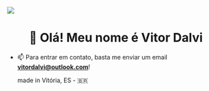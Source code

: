<a href="https://wakatime.com/@fda95573-7762-4775-a6bc-01089b0fed00"><img src="https://wakatime.com/badge/user/fda95573-7762-4775-a6bc-01089b0fed00.svg"></a>
<h1 align="center">👋 Olá! Meu nome é Vitor Dalvi</h1>

- 📫 Para entrar em contato, basta me enviar um email **vitordalvi@outlook.com**!











  made in Vitória, ES - 🇧🇷
<!--START_SECTION:waka-->
<!--END_SECTION:waka-->
